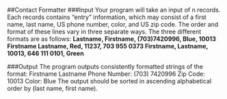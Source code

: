 ##Contact Formatter
###Input
Your program will take an input of n records. Each records contains “entry” information, which may consist of a first name, last name, US phone number, color, and US zip code.
The order and format of these lines vary in three separate ways. The three different formats are as follows:
**Lastname, Firstname, (703)­742­0996, Blue, 10013
Firstname Lastname, Red, 11237, 703 955 0373 
Firstname, Lastname, 10013, 646 111 0101, Green**

###Output
The program outputs consistently formatted strings of the format:
Firstname Lastname
Phone Number: (703) 742­0996 Zip Code: 10013
Color: Blue
The output should be sorted in ascending alphabetical order by (last name, first name).
